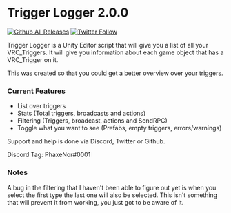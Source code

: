 # Trigger Logger 2.0.0
[![Github All Releases](https://img.shields.io/github/downloads/PhaxeNor/Trigger-Logger/total.svg?style=for-the-badge)](https://github.com/PhaxeNor/Trigger-Logger/releases) [![Twitter Follow](https://img.shields.io/twitter/follow/phaxenor.svg?style=for-the-badge&label=Twitter)](https://twitter.com/PhaxeNor)

Trigger Logger is a Unity Editor script that will give you a list of all your VRC_Triggers.
It will give you information about each game object that has a VRC_Trigger on it.

This was created so that you could get a better overview over your triggers.

### Current Features
- List over triggers
- Stats (Total triggers, broadcasts and actions)
- Filtering (Triggers, broadcast, actions and SendRPC)
- Toggle what you want to see (Prefabs, empty triggers, errors/warnings)

Support and help is done via Discord, Twitter or Github.

Discord Tag: PhaxeNor#0001


### Notes
A bug in the filtering that I haven't been able to figure out yet is when you select the first type the last one will also be selected.
This isn't something that will prevent it from working, you just got to be aware of it.